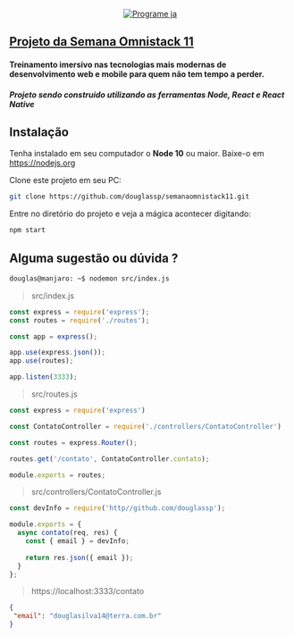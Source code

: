<p align="center">
  <a target="_blank" rel="noopener noreferrer" href="https://www.rocketseat.com.br">
  <img src="https://rocketseat.com.br/static/images/update/melhores-tecnologias.svg" alt="Programe ja">
  </a>
</p>

<p align="center">
<h2>
  <a target="_blank" rel="noopener noreferrer" href="https://rocketseat.com.br/week/inscricao/11.0">Projeto da Semana Omnistack 11</a>
 </h2>
</p>

#### Treinamento imersivo nas tecnologias mais modernas de desenvolvimento web e mobile para quem não tem tempo a perder.

##### Projeto sendo construido utilizando as ferramentas Node, React e React Native

## Instalação

Tenha instalado em seu computador o **Node 10** ou maior. Baixe-o em https://nodejs.org

Clone este projeto em seu PC:

```bash
git clone https://github.com/douglassp/semanaomnistack11.git
```

Entre no diretório do projeto e veja a mágica acontecer digitando:

```bash
npm start
```

## Alguma sugestão ou dúvida ?

```bash
douglas@manjaro: ~$ nodemon src/index.js
```

> src/index.js
```js
const express = require('express');
const routes = require('./routes');

const app = express();

app.use(express.json());
app.use(routes);

app.listen(3333);
```

> src/routes.js
```js
const express = require('express')

const ContatoController = require('./controllers/ContatoController')

const routes = express.Router();

routes.get('/contato', ContatoController.contato);

module.exports = routes;
```

> src/controllers/ContatoController.js
```js
const devInfo = require('http//github.com/douglassp');

module.exports = {
  async contato(req, res) {
    const { email } = devInfo;
  
    return res.json({ email });
  }
};
```

> https://localhost:3333/contato 
```json
{ 
 "email": "douglasilva14@terra.com.br"
}
```
